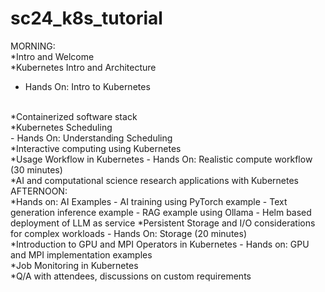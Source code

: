 # sc24_k8s_tutorial
MORNING:
<br>
*Intro and Welcome 
<br>
*Kubernetes Intro and Architecture
<br> 
  - Hands On: Intro to Kubernetes
<br>
*Containerized software stack
<br>
*Kubernetes Scheduling
<br>
  - Hands On: Understanding Scheduling
<br>
*Interactive computing using Kubernetes
<br>
*Usage Workflow in Kubernetes
  - Hands On: Realistic compute workflow (30 minutes)
<br>
*AI and computational science research applications with Kubernetes
<br>
AFTERNOON:
<br>
*Hands on: AI Examples
  - AI training using PyTorch example
  - Text generation inference example
  - RAG example using Ollama
  - Helm based deployment of LLM as service
*Persistent Storage and I/O considerations for complex workloads
  - Hands On: Storage (20 minutes)
<br>
*Introduction to GPU and MPI Operators in Kubernetes 
  - Hands on: GPU and MPI implementation examples
<br>
*Job Monitoring in Kubernetes
<br>
*Q/A with attendees, discussions on custom requirements
